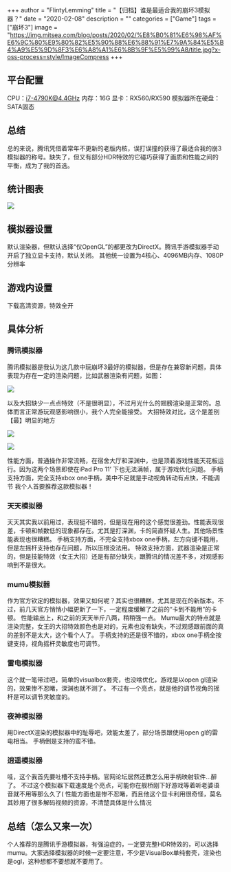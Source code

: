 +++
author = "FlintyLemming"
title = "【归档】谁是最适合我的崩坏3模拟器？"
date = "2020-02-08"
description = ""
categories = ["Game"]
tags = ["崩坏3"]
image = "https://img.mitsea.com/blog/posts/2020/02/%E8%B0%81%E6%98%AF%E6%9C%80%E9%80%82%E5%90%88%E6%88%91%E7%9A%84%E5%B4%A9%E5%9D%8F3%E6%A8%A1%E6%8B%9F%E5%99%A8/title.jpg?x-oss-process=style/ImageCompress
+++

## 平台配置

CPU：i7-4790K@4.4GHz
内存：16G
显卡：RX560/RX590
模拟器所在硬盘：SATA固态

## 总结

总的来说，腾讯凭借着常年不更新的老版内核，误打误撞的获得了最适合我的崩3模拟器的称号。缺失了，但又有部分HDR特效的它碰巧获得了画质和性能之间的平衡，成为了我的首选。

## 统计图表

![](https://img.mitsea.com/blog/posts/2020/02/%E8%B0%81%E6%98%AF%E6%9C%80%E9%80%82%E5%90%88%E6%88%91%E7%9A%84%E5%B4%A9%E5%9D%8F3%E6%A8%A1%E6%8B%9F%E5%99%A8/4.jpg?x-oss-process=style/ImageCompress)

## 模拟器设置

默认渲染器，但默认选择“仅OpenGL”的都更改为DirectX。腾讯手游模拟器手动开启了独立显卡支持，默认关闭。
其他统一设置为4核心、4096MB内存、1080P分辨率

## 游戏内设置

下载高清资源，特效全开

## 具体分析

### 腾讯模拟器

腾讯模拟器是我认为这几款中玩崩坏3最好的模拟器，但是存在兼容新问题，具体表现为存在一定的渲染问题，比如武器渲染有问题，如图：

![](https://img.mitsea.com/blog/posts/2020/02/%E8%B0%81%E6%98%AF%E6%9C%80%E9%80%82%E5%90%88%E6%88%91%E7%9A%84%E5%B4%A9%E5%9D%8F3%E6%A8%A1%E6%8B%9F%E5%99%A8/1.png?x-oss-process=style/ImageCompress)

以及大招缺少一点点特效（不是很明显），不过月光什么的翅膀渲染是正常的。总体而言正常游玩观感影响很小，我个人完全能接受。
大招特效对比，这个是差别【最】明显的地方

![](https://img.mitsea.com/blog/posts/2020/02/%E8%B0%81%E6%98%AF%E6%9C%80%E9%80%82%E5%90%88%E6%88%91%E7%9A%84%E5%B4%A9%E5%9D%8F3%E6%A8%A1%E6%8B%9F%E5%99%A8/2.jpg?x-oss-process=style/ImageCompress)

![](https://img.mitsea.com/blog/posts/2020/02/%E8%B0%81%E6%98%AF%E6%9C%80%E9%80%82%E5%90%88%E6%88%91%E7%9A%84%E5%B4%A9%E5%9D%8F3%E6%A8%A1%E6%8B%9F%E5%99%A8/3.jpg?x-oss-process=style/ImageCompress)

性能方面，普通操作非常流畅，在宿舍大厅和深渊中，也是顶着游戏性能天花板运行。因为这两个场景即使在iPad Pro 11’ 下也无法满帧，属于游戏优化问题。
手柄支持方面，完全支持xbox one手柄，美中不足就是手动视角转动有点快，不能调节
我个人首要推荐这款模拟器！

### 天天模拟器

天天其实我以前用过，表现挺不错的，但是现在用的这个感觉很差劲。性能表现很差，卡顿和帧数低的现象都存在。尤其是打深渊，卡的简直怀疑人生。其他场景性能表现也很糟糕。
手柄支持方面，不完全支持xbox one手柄，左方向键不能用，但是左摇杆支持也存在问题，所以压根没法用。
特效支持方面，武器渲染是正常的，但是技能特效（女王大招）还是有部分缺失，跟腾讯的情况差不多，对观感影响到不是很大。

### mumu模拟器

作为官方钦定的模拟器，效果又如何呢？其实也很糟糕，尤其是现在的新版本。不过，前几天官方悄悄小幅更新了一下，一定程度缓解了之前的“卡到不能用”的卡顿。
性能输出上，和之前的天天半斤八两，稍稍强一点。
Mumu最大的特点就是渲染完整，女王的大招特效颜色也是对的，元素也没有缺失，不过观感跟前面的真的差别不是太大，这个看个人了。
手柄支持的还是很不错的，xbox one手柄全按键支持，视角摇杆灵敏度也可调节。

### 雷电模拟器

这个就一笔带过吧，简单的visualbox套壳，也没啥优化，游戏是以open gl渲染的，效果惨不忍睹，深渊也就不测了。
不过有一个亮点，就是他的调节视角的摇杆是可以调节灵敏度的。

### 夜神模拟器

用DirectX渲染的模拟器中的耻辱吧，效能太差了，部分场景跟使用open gl的雷电相当。
手柄倒是支持的蛮不错。

### 逍遥模拟器

哇，这个我首先要吐槽不支持手柄。官网论坛居然还教怎么用手柄映射软件…醉了。
不过这个模拟器下载速度是个亮点，可能你在舰桥刚下好游戏等着听老婆语音就不用等那么久了(
性能方面也是惨不忍睹，而且他这个显卡利用很奇怪，莫名其妙用了很多解码视频的资源，不清楚具体是什么情况

## 总结（怎么又来一次）

个人推荐的是腾讯手游模拟器，有强迫症的，一定要完整HDR特效的，可以选择mumu。大家选择模拟器的时候一定要注意，不少是VisualBox单纯套壳，渲染也是ogl，这种想都不要想就不要用了。